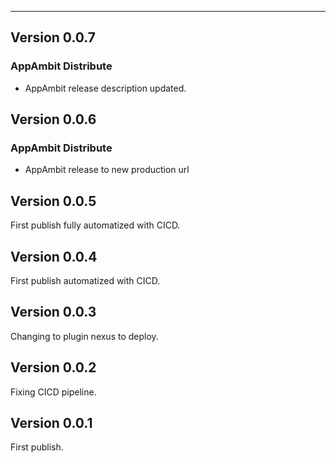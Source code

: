 ___

## Version 0.0.7

### AppAmbit Distribute

* AppAmbit release description updated.

## Version 0.0.6

### AppAmbit Distribute

* AppAmbit release to new production url

## Version 0.0.5

First publish fully automatized with CICD.

## Version 0.0.4

First publish automatized with CICD.

## Version 0.0.3

Changing to plugin nexus to deploy.

## Version 0.0.2

Fixing CICD pipeline.

## Version 0.0.1

First publish.